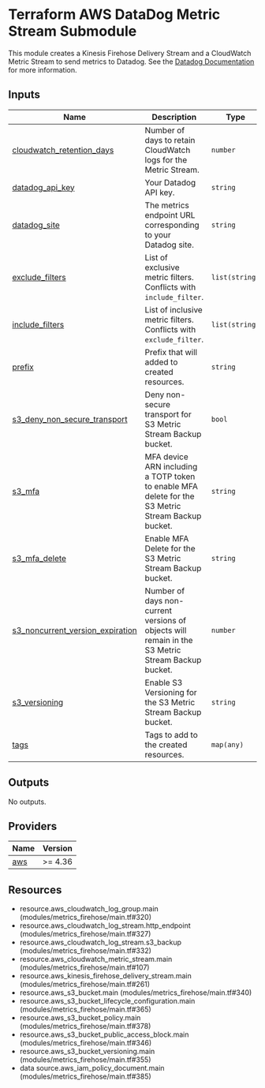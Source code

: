 <!-- BEGIN_TF_DOCS -->
# Terraform AWS DataDog Metric Stream Submodule

This module creates a Kinesis Firehose Delivery Stream and a CloudWatch Metric Stream to send metrics to Datadog.
See the [Datadog Documentation](https://docs.datadoghq.com/integrations/guide/aws-cloudwatch-metric-streams-with-kinesis-data-firehose)
for more information.

## Inputs

| Name | Description | Type | Default | Required |
|------|-------------|------|---------|:--------:|
| <a name="input_cloudwatch_retention_days"></a> [cloudwatch\_retention\_days](#input\_cloudwatch\_retention\_days) | Number of days to retain CloudWatch logs for the Metric Stream. | `number` | `14` | no |
| <a name="input_datadog_api_key"></a> [datadog\_api\_key](#input\_datadog\_api\_key) | Your Datadog API key. | `string` | n/a | yes |
| <a name="input_datadog_site"></a> [datadog\_site](#input\_datadog\_site) | The metrics endpoint URL corresponding to your Datadog site. | `string` | `"datadoghq.eu"` | no |
| <a name="input_exclude_filters"></a> [exclude\_filters](#input\_exclude\_filters) | List of exclusive metric filters. Conflicts with `include_filter`. | `list(string)` | `[]` | no |
| <a name="input_include_filters"></a> [include\_filters](#input\_include\_filters) | List of inclusive metric filters. Conflicts with `exclude_filter`. | `list(string)` | `[]` | no |
| <a name="input_prefix"></a> [prefix](#input\_prefix) | Prefix that will added to created resources. | `string` | n/a | yes |
| <a name="input_s3_deny_non_secure_transport"></a> [s3\_deny\_non\_secure\_transport](#input\_s3\_deny\_non\_secure\_transport) | Deny non-secure transport for S3 Metric Stream Backup bucket. | `bool` | `true` | no |
| <a name="input_s3_mfa"></a> [s3\_mfa](#input\_s3\_mfa) | MFA device ARN including a TOTP token to enable MFA delete for the S3 Metric Stream Backup bucket. | `string` | `null` | no |
| <a name="input_s3_mfa_delete"></a> [s3\_mfa\_delete](#input\_s3\_mfa\_delete) | Enable MFA Delete for the S3 Metric Stream Backup bucket. | `string` | `"Disabled"` | no |
| <a name="input_s3_noncurrent_version_expiration"></a> [s3\_noncurrent\_version\_expiration](#input\_s3\_noncurrent\_version\_expiration) | Number of days non-current versions of objects will remain in the S3 Metric Stream Backup bucket. | `number` | `30` | no |
| <a name="input_s3_versioning"></a> [s3\_versioning](#input\_s3\_versioning) | Enable S3 Versioning for the S3 Metric Stream Backup bucket. | `string` | `"Enabled"` | no |
| <a name="input_tags"></a> [tags](#input\_tags) | Tags to add to the created resources. | `map(any)` | `{}` | no |

## Outputs

No outputs.

## Providers

| Name | Version |
|------|---------|
| <a name="provider_aws"></a> [aws](#provider\_aws) | >= 4.36 |

## Resources

- resource.aws_cloudwatch_log_group.main (modules/metrics_firehose/main.tf#320)
- resource.aws_cloudwatch_log_stream.http_endpoint (modules/metrics_firehose/main.tf#327)
- resource.aws_cloudwatch_log_stream.s3_backup (modules/metrics_firehose/main.tf#332)
- resource.aws_cloudwatch_metric_stream.main (modules/metrics_firehose/main.tf#107)
- resource.aws_kinesis_firehose_delivery_stream.main (modules/metrics_firehose/main.tf#261)
- resource.aws_s3_bucket.main (modules/metrics_firehose/main.tf#340)
- resource.aws_s3_bucket_lifecycle_configuration.main (modules/metrics_firehose/main.tf#365)
- resource.aws_s3_bucket_policy.main (modules/metrics_firehose/main.tf#378)
- resource.aws_s3_bucket_public_access_block.main (modules/metrics_firehose/main.tf#346)
- resource.aws_s3_bucket_versioning.main (modules/metrics_firehose/main.tf#355)
- data source.aws_iam_policy_document.main (modules/metrics_firehose/main.tf#385)
<!-- END_TF_DOCS -->
